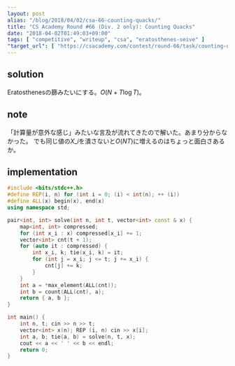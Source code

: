 ```yaml
---
layout: post
alias: "/blog/2018/04/02/csa-66-counting-quacks/"
title: "CS Academy Round #66 (Div. 2 only): Counting Quacks"
date: "2018-04-02T01:49:03+09:00"
tags: [ "competitive", "writeup", "csa", "eratosthenes-seive" ]
"target_url": [ "https://csacademy.com/contest/round-66/task/counting-quacks/statement/" ]
---
```


## solution

Eratosthenesの篩みたいにする。$O(N + T \log T)$。

## note

「計算量が意外な感じ」みたいな言及が流れてきたので解いた。あまり分からなかった。
でも同じ値の$X\_i$を潰さないと$O(NT)$に増えるのはちょっと面白さあるか。

## implementation

``` c++
#include <bits/stdc++.h>
#define REP(i, n) for (int i = 0; (i) < int(n); ++ (i))
#define ALL(x) begin(x), end(x)
using namespace std;

pair<int, int> solve(int n, int t, vector<int> const & x) {
    map<int, int> compressed;
    for (int x_i : x) compressed[x_i] += 1;
    vector<int> cnt(t + 1);
    for (auto it : compressed) {
        int x_i, k; tie(x_i, k) = it;
        for (int j = x_i; j <= t; j += x_i) {
            cnt[j] += k;
        }
    }
    int a = *max_element(ALL(cnt));
    int b = count(ALL(cnt), a);
    return { a, b };
}

int main() {
    int n, t; cin >> n >> t;
    vector<int> x(n); REP (i, n) cin >> x[i];
    int a, b; tie(a, b) = solve(n, t, x);
    cout << a << ' ' << b << endl;
    return 0;
}
```
